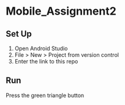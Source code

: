 # Mobile_Assignment2

## Set Up
1. Open Android Studio
1. File > New > Project from version control
2. Enter the link to this repo

## Run
Press the green triangle button
